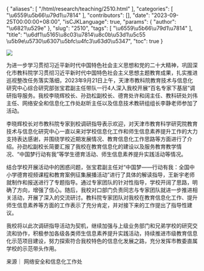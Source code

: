 {
    "aliases": [
        "/html/research/teaching/2510.html"
    ],
    "categories": [
        "\u6559\u5b66\u79d1\u7814"
    ],
    "contributors": [],
    "date": "2023-09-25T00:00:00+08:00",
    "isCJKLanguage": true,
    "params": {
        "author": "\u6821\u529e"
    },
    "slug": "2510",
    "tags": [
        "\u6559\u5b66\u79d1\u7814"
    ],
    "title": "\u6df1\u5165\u8c03\u7814\u8c0b\u53d1\u5c55 \u5b9e\u5730\u6307\u5bfc\u4fc3\u63d0\u5347",
    "toc": true
}

![](https://cdn.tfls.online/mirror/full/239b88034d9077e8930f5bcdabde353466f4208b.jpg)




  





  





 为进一步学习贯彻习近平新时代中国特色社会主义思想和党的二十大精神，巩固深化市教科院学习贯彻习近平新时代中国特色社会主义思想主题教育成果，扎实推进巡视整改任务落实落细，2023年9月21日上午，天津市教科院教育技术与信息化研究中心综合研究部张宝君副主任带队一行4人深入我校开展“百名专家下基层”调研指导服务。我校李晓辉校长、孙劲松副校长、德育处许和阔主任、教科研处刘伟主任、网络安全和信息化工作处赵昕主任以及信息技术教研组组长李静老师参加了活动。




 李晓辉校长对市教科院专家到校调研指导表示欢迎，对天津市教育科学研究院教育技术与信息化研究中心一直以来对学校信息化工作和师生信息素养提升工作的大力支持表达感谢，并围绕学校近期发展情况、教育信息化工作思路等方面进行了介绍。孙劲松副校长简要汇报了我校在教育信息化的建设以及服务教育教学情况、“中国梦行动有我”等学生德育活动、师生信息素养提升实践活动等情况。




 结合学校开展活动中的困惑问题，张宝君副主任对“中国梦——行动有我：全国中小学德育视频课程和教育案例征集展播活动”进行了具体的解读指导，王新宇老师就制作和报送进行了专题指导。通过专家团队的针对性指导，学校开阔了思路，明确了方向，增强了信心。随后，我校对口部门负责同志与专家团队就进一步推进相关活动，开展了深入的交流研讨。教科院专家团队对我校在教育信息化工作、提升师生信息素养等方面的工作表示了充分肯定，并对接下来的工作提出了指导性建议。




 我校将以此次调研指导活动为契机，继续加强与上级业务部门和兄弟学校的研究交流和协作，积极参加各级各类师生信息素养提升实践活动，持续推进市级教育信息化示范项目建设，努力探索符合我校特色的信息化发展之路，充分发挥市教委直属学校的示范带头作用。




  






来源｜ 网络安全和信息化工作处




  



